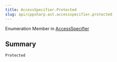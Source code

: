 ```yaml
---
title: AccessSpecifier.Protected
slug: api/cppsharp.ast.accessspecifier.protected
---
```

Enumeration Member in [AccessSpecifier](/api/cppsharp/ast/accessspecifier)

## Summary



```csharp
Protected
```

